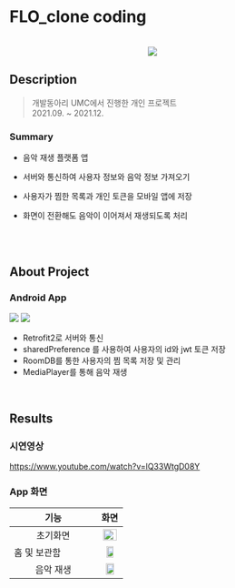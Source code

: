 # FLO_clone coding
<p align="center">
  <br>
  <img src="https://user-images.githubusercontent.com/63101979/174703590-0b2685f5-3b45-4ca9-9d06-2aec1b7730f0.png">
  <br>
</p>

## Description
> 개발동아리 UMC에서 진행한 개인 프로젝트   
> 2021.09. ~ 2021.12.


### Summary

- 음악 재생 플랫폼 앱
- 서버와 통신하여 사용자 정보와 음악 정보 가져오기
- 사용자가 찜한 목록과 개인 토큰을 모바일 앱에 저장
- 화면이 전환해도 음악이 이어져서 재생되도록 처리

  <br>

  <br>

  

## About Project

### Android App
<img src="https://img.shields.io/badge/Kotlin-7F52FF?style=flat&logo=Kotlin&logoColor=white"> <img src="https://img.shields.io/badge/Android-3DDC84?style=flat&logo=Android&logoColor=white">

* Retrofit2로 서버와 통신
* sharedPreference 를 사용하여 사용자의 id와 jwt 토큰 저장
* RoomDB를 통한 사용자의 찜 목록 저장 및 관리
* MediaPlayer를 통해 음악 재생
 <br>


## Results
### 시연영상
https://www.youtube.com/watch?v=lQ33WtgD08Y

### App 화면
|         기능        |                        화면                        |
| :------------------------: | :------------------------------------------------: |
|            초기화면           |  <img src=https://user-images.githubusercontent.com/63101979/174828943-07f03446-c8fd-4175-b278-e2c718d0d923.png width="90%"/> |
|        홈 및 보관함 &nbsp;&nbsp;&nbsp;&nbsp;&nbsp;&nbsp;&nbsp;&nbsp;&nbsp;&nbsp;&nbsp;&nbsp; | <img src=https://user-images.githubusercontent.com/63101979/174829265-177b737f-a087-4e7b-aecb-2399a1e185d9.png width="65%"/> |
|         음악 재생  |   <img src=https://user-images.githubusercontent.com/63101979/174829623-a622b359-873e-4353-adaa-d5669f784167.png  width="70%"/>   |
  
  <br>

  <br>
